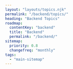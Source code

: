 ```yaml
---
layout: "layouts/topics.njk"
permalink: "/backend/topics/"
heading: "Backend Topics"
roadmap:
  contentKey: "backend"
  title: "Backend"
  permalink: "/backend/"
sitemap:
  priority: 0.8
  changefreq: "monthly"
tags:
  - "main-sitemap"
---
```


